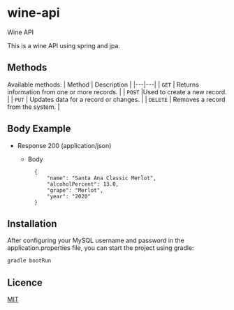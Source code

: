 # wine-api
Wine API

This is a wine API using spring and jpa.

## Methods
Available methods:
| Method | Description |
|---|---|
| `GET` | Returns information from one or more records. |
| `POST` |Used to create a new record. |
| `PUT` | Updates data for a record or changes. |
| `DELETE` | Removes a record from the system. |

## Body Example

+ Response 200 (application/json)

    + Body

            {
                "name": "Santa Ana Classic Merlot",
                "alcoholPercent": 13.0,
                "grape": "Merlot",
                "year": "2020"
            }



## Installation

After configuring your MySQL username and password in the application.properties file, you can start the project using gradle:

```bash
gradle bootRun
```

## Licence
[MIT](https://choosealicense.com/licenses/mit/)

